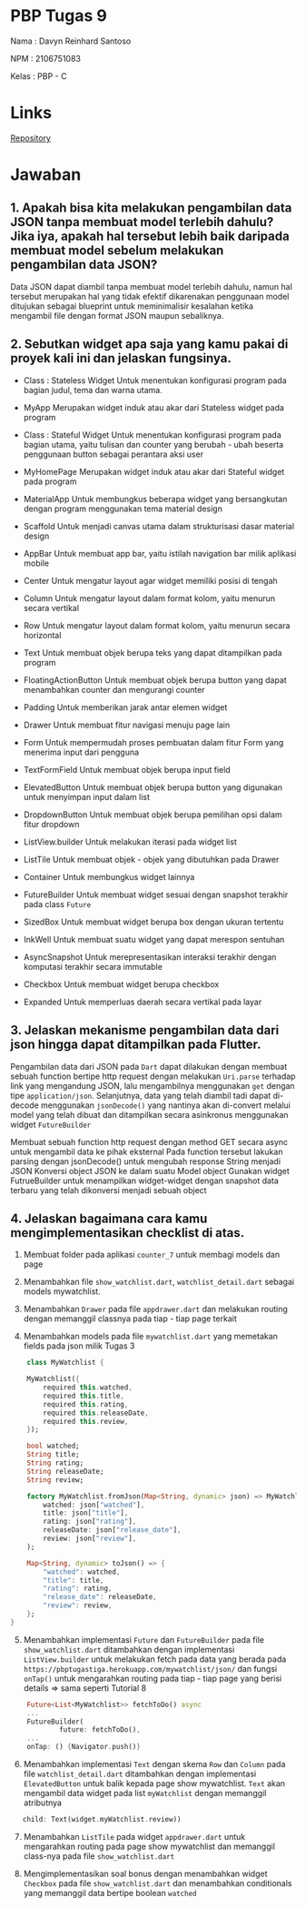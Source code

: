 # PBP Tugas 9

Nama : Davyn Reinhard Santoso

NPM : 2106751083

Kelas : PBP - C

# Links

[Repository](https://github.com/dreins/pbp-flutter-lab.git)

# Jawaban

## 1. Apakah bisa kita melakukan pengambilan data JSON tanpa membuat model terlebih dahulu? Jika iya, apakah hal tersebut lebih baik daripada membuat model sebelum melakukan pengambilan data JSON?
Data JSON dapat diambil tanpa membuat model terlebih dahulu, namun hal tersebut merupakan hal yang tidak efektif dikarenakan penggunaan model ditujukan sebagai blueprint untuk meminimalisir kesalahan ketika mengambil file dengan format JSON maupun sebaliknya.

## 2. Sebutkan widget apa saja yang kamu pakai di proyek kali ini dan jelaskan fungsinya.
- Class : Stateless Widget
Untuk menentukan konfigurasi program pada bagian judul, tema dan warna utama.

- MyApp
Merupakan widget induk atau akar dari Stateless widget pada program

- Class : Stateful Widget
Untuk menentukan konfigurasi program pada bagian utama, yaitu tulisan dan counter yang berubah - ubah beserta penggunaan button sebagai perantara aksi user

- MyHomePage
Merupakan widget induk atau akar dari Stateful widget pada program

- MaterialApp
Untuk membungkus beberapa widget yang bersangkutan dengan program menggunakan tema material design

- Scaffold
Untuk menjadi canvas utama dalam strukturisasi dasar material design

- AppBar
Untuk membuat app bar, yaitu istilah navigation bar milik aplikasi mobile

- Center
Untuk mengatur layout agar widget memiliki posisi di tengah

- Column
Untuk mengatur layout dalam format kolom, yaitu menurun secara vertikal

- Row
Untuk mengatur layout dalam format kolom, yaitu menurun secara horizontal

- Text
Untuk membuat objek berupa teks yang dapat ditampilkan pada program

- FloatingActionButton
Untuk membuat objek berupa button yang dapat menambahkan counter dan mengurangi counter

- Padding
Untuk memberikan jarak antar elemen widget

- Drawer
Untuk membuat fitur navigasi menuju page lain

- Form
Untuk mempermudah proses pembuatan dalam fitur Form yang menerima input dari pengguna

- TextFormField
Untuk membuat objek berupa input field

- ElevatedButton
Untuk membuat objek berupa button yang digunakan untuk menyimpan input dalam list

- DropdownButton
Untuk membuat objek berupa pemilihan opsi dalam fitur dropdown

- ListView.builder
Untuk melakukan iterasi pada widget list

- ListTile
Untuk membuat objek - objek yang dibutuhkan pada Drawer

- Container
Untuk membungkus widget lainnya

- FutureBuilder
Untuk membuat widget sesuai dengan snapshot terakhir pada class `Future`

- SizedBox
Untuk membuat widget berupa box dengan ukuran tertentu

- InkWell
Untuk membuat suatu widget yang dapat merespon sentuhan

- AsyncSnapshot
Untuk merepresentasikan interaksi terakhir dengan komputasi terakhir secara immutable

- Checkbox
Untuk membuat widget berupa checkbox

- Expanded
Untuk memperluas daerah secara vertikal pada layar

## 3. Jelaskan mekanisme pengambilan data dari json hingga dapat ditampilkan pada Flutter.
Pengambilan data dari JSON pada `Dart` dapat dilakukan dengan membuat sebuah function bertipe http request dengan melakukan `Uri.parse` terhadap link yang mengandung JSON, lalu mengambilnya menggunakan `get` dengan tipe `application/json`. Selanjutnya, data yang telah diambil tadi dapat di-decode menggunakan `jsonDecode()` yang nantinya akan di-convert melalui model yang telah dibuat dan ditampilkan secara asinkronus menggunakan widget `FutureBuilder`

Membuat sebuah function http request dengan method GET secara async untuk mengambil data ke pihak eksternal
Pada function tersebut lakukan parsing dengan jsonDecode() untuk mengubah response String menjadi JSON
Konversi object JSON ke dalam suatu Model object
Gunakan widget FutrueBuilder untuk menampilkan widget-widget dengan snapshot data terbaru yang telah dikonversi menjadi sebuah object

## 4. Jelaskan bagaimana cara kamu mengimplementasikan checklist di atas.
1. Membuat folder pada aplikasi `counter_7` untuk membagi models dan page

2. Menambahkan file `show_watchlist.dart`, `watchlist_detail.dart` sebagai models mywatchlist.

3. Menambahkan `Drawer` pada file `appdrawer.dart` dan melakukan routing dengan memanggil classnya pada tiap - tiap page terkait

4. Menambahkan models pada file  `mywatchlist.dart` yang memetakan fields pada json milik Tugas 3
```Dart
    class MyWatchlist {

    MyWatchlist({
        required this.watched,
        required this.title,
        required this.rating,
        required this.releaseDate,
        required this.review,
    });

    bool watched;
    String title;
    String rating;
    String releaseDate;
    String review;

    factory MyWatchlist.fromJson(Map<String, dynamic> json) => MyWatchlist(
        watched: json["watched"],
        title: json["title"],
        rating: json["rating"],
        releaseDate: json["release_date"],
        review: json["review"],
    );

    Map<String, dynamic> toJson() => {
        "watched": watched,
        "title": title,
        "rating": rating,
        "release_date": releaseDate,
        "review": review,
    };
}
```

5. Menambahkan implementasi `Future` dan `FutureBuilder` pada file `show_watchlist.dart` ditambahkan dengan implementasi `ListView.builder` untuk melakukan fetch pada data yang berada pada `https://pbptugastiga.herokuapp.com/mywatchlist/json/` dan fungsi `onTap()` untuk mengarahkan routing pada tiap - tiap page yang berisi details => sama seperti Tutorial 8

```Dart
    Future<List<MyWatchlist>> fetchToDo() async
    ...
    FutureBuilder(
            future: fetchToDo(),
    ...
    onTap: () {Navigator.push()}
```

6.  Menambahkan implementasi `Text` dengan skema `Row` dan `Column` pada file `watchlist_detail.dart` ditambahkan dengan implementasi `ElevatedButton` untuk balik kepada page show mywatchlist. `Text` akan mengambil data widget pada list `myWatchlist` dengan memanggil atributnya
```Dart
   child: Text(widget.myWatchlist.review))
``` 

7. Menambahkan `ListTile` pada widget `appdrawer.dart` untuk mengarahkan routing pada page show mywatchlist dan memanggil class-nya pada file `show_watchlist.dart` 

8. Mengimplementasikan soal bonus dengan menambahkan widget `Checkbox` pada file `show_watchlist.dart` dan menambahkan conditionals yang memanggil data bertipe boolean `watched`
